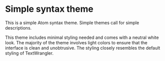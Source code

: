 # Simple syntax theme

This is a simple Atom syntax theme. Simple themes call for simple descriptions.

This theme includes minimal styling needed and comes with a neutral white look. The majority of the theme involves light colors to ensure that the interface is clean and unobtrusive. The styling closely resembles the default styling of TextWrangler.
